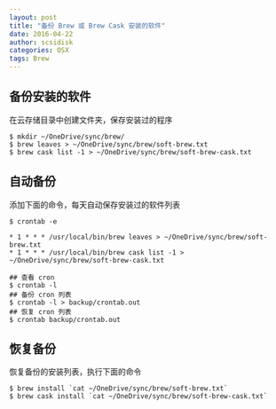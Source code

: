 ```yaml
---
layout: post
title: "备份 Brew 或 Brew Cask 安装的软件"
date: 2016-04-22
author: scsidisk
categories: OSX
tags: Brew
---
```


备份安装的软件
-------------

在云存储目录中创建文件夹，保存安装过的程序

    $ mkdir ~/OneDrive/sync/brew/
    $ brew leaves > ~/OneDrive/sync/brew/soft-brew.txt
    $ brew cask list -1 > ~/OneDrive/sync/brew/soft-brew-cask.txt

自动备份
-------

添加下面的命令，每天自动保存安装过的软件列表

    $ crontab -e

    * 1 * * * /usr/local/bin/brew leaves > ~/OneDrive/sync/brew/soft-brew.txt
    * 1 * * * /usr/local/bin/brew cask list -1 > ~/OneDrive/sync/brew/soft-brew-cask.txt

    ## 查看 cron
    $ crontab -l
    ## 备份 cron 列表
    $ crontab -l > backup/crontab.out
    ## 恢复 cron 列表
    $ crontab backup/crontab.out

恢复备份
-------

恢复备份的安装列表，执行下面的命令

    $ brew install `cat ~/OneDrive/sync/brew/soft-brew.txt`
    $ brew cask install `cat ~/OneDrive/sync/brew/soft-brew-cask.txt`
